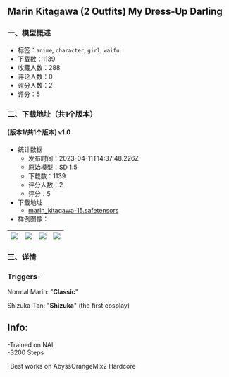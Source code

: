 ## Marin Kitagawa (2 Outfits) My Dress-Up Darling
### 一、模型概述

- 标签：`anime`, `character`, `girl`, `waifu`
- 下载数：1139
- 收藏人数：288
- 评论人数：0
- 评分人数：2
- 评分：5

### 二、下载地址（共1个版本）

#### [版本1/共1个版本] v1.0

- 统计数据
  - 发布时间：2023-04-11T14:37:48.226Z
  - 原始模型：SD 1.5
  - 下载数：1139
  - 评分人数：2
  - 评分：5
- 下载地址
  - [marin_kitagawa-15.safetensors](https://civitai.com/api/download/models/42755)
- 样例图像：

| <img src="https://image.civitai.com/xG1nkqKTMzGDvpLrqFT7WA/b04867dc-97f1-4bae-ee8b-00974d8cda00/width=450/468697.jpeg" /> | <img src="https://image.civitai.com/xG1nkqKTMzGDvpLrqFT7WA/901bca10-4b3f-43b7-c6ce-bd0fc2254100/width=450/469138.jpeg" /> | <img src="https://image.civitai.com/xG1nkqKTMzGDvpLrqFT7WA/4783b0f5-1884-4505-6e3e-7670dee39600/width=450/468695.jpeg" /> | <img src="https://image.civitai.com/xG1nkqKTMzGDvpLrqFT7WA/56c3492e-8702-4262-4819-0541a56b8e00/width=450/468696.jpeg" /> |
| ---- | ---- | ---- | ---- |


### 三、详情
<h3>Triggers-</h3><p>Normal Marin: "<strong>Classic</strong>"</p><p>Shizuka-Tan: "<strong>Shizuka</strong>" (the first cosplay)</p><h2>Info:</h2><p>-Trained on NAI<br />-3200 Steps</p><p>-Best works on AbyssOrangeMix2 Hardcore<br /><br /> <br /></p>